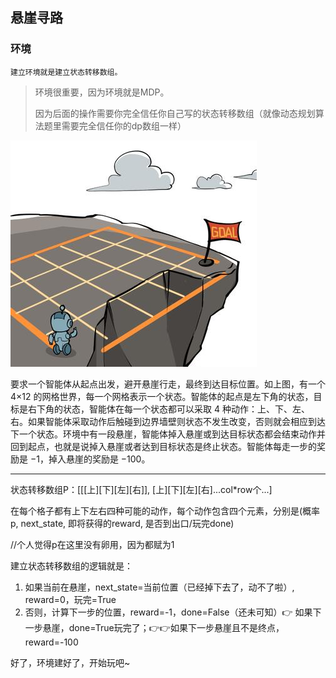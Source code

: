 ## 悬崖寻路

### 环境

`建立环境就是建立状态转移数组。`

>环境很重要，因为环境就是MDP。
>
>因为后面的操作需要你完全信任你自己写的状态转移数组（就像动态规划算法题里需要完全信任你的dp数组一样）

![悬崖寻路](https://github.com/WAYSC/charming-RL/blob/main/images/%E6%82%AC%E5%B4%96%E5%AF%BB%E8%B7%AF.png)

要求一个智能体从起点出发，避开悬崖行走，最终到达目标位置。如上图，有一个 4×12 的网格世界，每一个网格表示一个状态。智能体的起点是左下角的状态，目标是右下角的状态，智能体在每一个状态都可以采取 4 种动作：上、下、左、右。如果智能体采取动作后触碰到边界墙壁则状态不发生改变，否则就会相应到达下一个状态。环境中有一段悬崖，智能体掉入悬崖或到达目标状态都会结束动作并回到起点，也就是说掉入悬崖或者达到目标状态是终止状态。智能体每走一步的奖励是 −1，掉入悬崖的奖励是 −100。

------

状态转移数组P：[[[上][下][左][右]], [上][下][左][右]...col*row个...]

在每个格子都有上下左右四种可能的动作，每个动作包含四个元素，分别是(概率p, next_state, 即将获得的reward, 是否到出口/玩完done)

//个人觉得p在这里没有卵用，因为都赋为1

建立状态转移数组的逻辑就是：

1. 如果当前在悬崖，next_state=当前位置（已经掉下去了，动不了啦）, reward=0，玩完=True
2. 否则，计算下一步的位置，reward=-1，done=False（还未可知）👉 如果下一步悬崖，done=True玩完了；👉👉如果下一步悬崖且不是终点，reward=-100

好了，环境建好了，开始玩吧~


